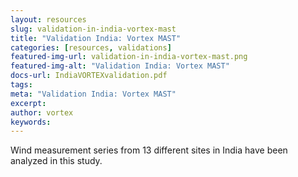 ```yaml
---
layout: resources
slug: validation-in-india-vortex-mast
title: "Validation India: Vortex MAST"
categories: [resources, validations]
featured-img-url: validation-in-india-vortex-mast.png
featured-img-alt: "Validation India: Vortex MAST"
docs-url: IndiaVORTEXvalidation.pdf
tags:
meta: "Validation India: Vortex MAST"
excerpt: 
author: vortex
keywords: 
---
```


Wind measurement series from 13 different sites in India have been analyzed in this study. 
